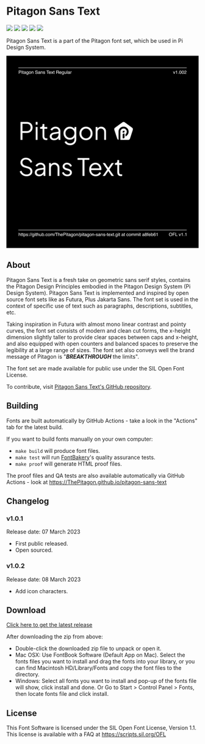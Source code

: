 # Pitagon Sans Text

[![][Fontbakery]](https://ThePitagon.github.io/pitagon-sans-text/fontbakery/fontbakery-report.html)
[![][Universal]](https://ThePitagon.github.io/pitagon-sans-text/fontbakery/fontbakery-report.html)
[![][GF Profile]](https://ThePitagon.github.io/pitagon-sans-text/fontbakery/fontbakery-report.html)
[![][Outline Correctness]](https://ThePitagon.github.io/pitagon-sans-text/fontbakery/fontbakery-report.html)
[![][Shaping]](https://ThePitagon.github.io/pitagon-sans-text/fontbakery/fontbakery-report.html)

[Fontbakery]: https://img.shields.io/endpoint?url=https%3A%2F%2Fraw.githubusercontent.com%2FThePitagon%2Fpitagon-sans-text%2Fgh-pages%2Fbadges%2Foverall.json

[GF Profile]: https://img.shields.io/endpoint?url=https%3A%2F%2Fraw.githubusercontent.com%2FThePitagon%2Fpitagon-sans-text%2Fgh-pages%2Fbadges%2FGoogleFonts.json

[Outline Correctness]: https://img.shields.io/endpoint?url=https%3A%2F%2Fraw.githubusercontent.com%2FThePitagon%2Fpitagon-sans-text%2Fgh-pages%2Fbadges%2FOutlineCorrectnessChecks.json

[Shaping]: https://img.shields.io/endpoint?url=https%3A%2F%2Fraw.githubusercontent.com%2FThePitagon%2Fpitagon-sans-text%2Fgh-pages%2Fbadges%2FShapingChecks.json

[Universal]: https://img.shields.io/endpoint?url=https%3A%2F%2Fraw.githubusercontent.com%2FThePitagon%2Fpitagon-sans-text%2Fgh-pages%2Fbadges%2FUniversal.json

Pitagon Sans Text is a part of the Pitagon font set, which be used in Pi Design System.

![Preview Image](documentation/image1.png)

## About

Pitagon Sans Text is a fresh take on geometric sans serif styles, contains the Pitagon Design Principles embodied in the
Pitagon Design System (Pi Design System). Pitagon Sans Text is implemented and inspired by open source font sets like as
Futura, Plus Jakarta Sans. The font set is used in the context of specific use of text such as paragraphs, descriptions,
subtitles, etc.

Taking inspiration in Futura with almost mono linear contrast and pointy curves, the font set consists of modern and
clean cut forms, the x-height dimension slightly taller to provide clear spaces between caps and x-height, and also
equipped with open counters and balanced spaces to preserve the legibility at a large range of sizes. The font set also
conveys well the brand message of Pitagon is "<b><i>BREAKTHROUGH</i></b> the limits".

The font set are made available for public use under the SIL Open Font License.

To contribute, visit <a href="https://github.com/ThePitagon/pitagon-sans-text" target="_blank">Pitagon Sans Text's
GitHub repository</a>.

## Building

Fonts are built automatically by GitHub Actions - take a look in the "Actions" tab for the latest build.

If you want to build fonts manually on your own computer:

* `make build` will produce font files.
* `make test` will run [FontBakery](https://github.com/googlefonts/fontbakery)'s quality assurance tests.
* `make proof` will generate HTML proof files.

The proof files and QA tests are also available automatically via GitHub Actions - look
at https://ThePitagon.github.io/pitagon-sans-text

## Changelog

### v1.0.1
Release date: 07 March 2023

- First public released.
- Open sourced.

### v1.0.2
Release date: 08 March 2023

- Add icon characters.

## Download

[Click here to get the latest release](https://github.com/ThePitagon/pitagon-sans-text/releases/latest)

After downloading the zip from above:

- Double-click the downloaded zip file to unpack or open it.
- Mac OSX: Use FontBook Software (Default App on Mac). Select the fonts files you want to install and drag the fonts
  into your library, or you can find Macintosh HD/Library/Fonts and copy the font files to the directory.
- Windows: Select all fonts you want to install and pop-up of the fonts file will show, click install and done. Or Go to
  Start > Control Panel > Fonts, then locate fonts file and click install.

## License

This Font Software is licensed under the SIL Open Font License, Version 1.1. This license is available with a FAQ at
https://scripts.sil.org/OFL
